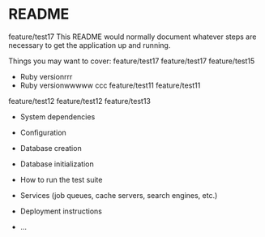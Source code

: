 # README
feature/test17
This README would normally document whatever steps are necessary to get the
application up and running.

Things you may want to cover:
feature/test17
feature/test17
feature/test15
* Ruby versionrrr
* Ruby versionwwwww
ccc
feature/test11
feature/test11


feature/test12
feature/test12
feature/test13
* System dependencies

* Configuration

* Database creation

* Database initialization

* How to run the test suite

* Services (job queues, cache servers, search engines, etc.)

* Deployment instructions

* ...
